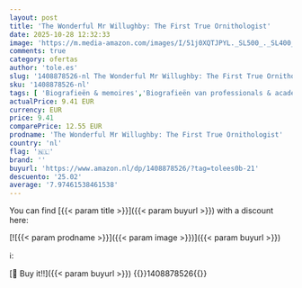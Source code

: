 ```yaml
---
layout: post
title: 'The Wonderful Mr Willughby: The First True Ornithologist'
date: 2025-10-28 12:32:33
image: 'https://m.media-amazon.com/images/I/51j0XQTJPYL._SL500_._SL400_.jpg'
comments: true
category: ofertas
author: 'tole.es'
slug: '1408878526-nl The Wonderful Mr Willughby: The First True Ornithologist'
sku: '1408878526-nl'
tags: [ 'Biografieën & memoires','Biografieën van professionals & academici','Biografieën van wetenschappers','Biologische wetenschappen','Boeken','Engelstalige boeken','Featured Categories','Hobbys, kunstnijverheid & huis','Kunst & fotografie','Natuur & ecologie','Wetenschap, natuur & wiskunde','Zoölogie','🇳🇱', ]
actualPrice: 9.41 EUR
currency: EUR
price: 9.41
comparePrice: 12.55 EUR
prodname: 'The Wonderful Mr Willughby: The First True Ornithologist'
country: 'nl'
flag: '🇳🇱'
brand: ''
buyurl: 'https://www.amazon.nl/dp/1408878526/?tag=tolees0b-21'
descuento: '25.02'
average: '7.97461538461538'
---
```


You can find [{{< param title >}}]({{< param buyurl >}}) with a discount here:

[![{{< param prodname >}}]({{< param image >}})]({{< param buyurl >}})

ℹ️:


[🛒 Buy it!!]({{< param buyurl >}})
{{<world>}}1408878526{{</world>}}
